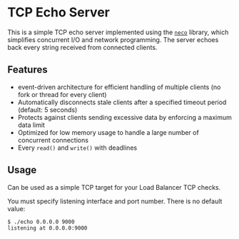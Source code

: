 # TCP Echo Server

This is a simple TCP echo server implemented using the
[`neco`](https://github.com/tidwall/neco.git) library, which simplifies
concurrent I/O and network programming. The server echoes back every string
received from connected clients.

## Features

- event-driven architecture for efficient handling of multiple clients (no fork
  or thread for every client)
- Automatically disconnects stale clients after a specified timeout period
  (default: 5 seconds)
- Protects against clients sending excessive data by enforcing a maximum data
  limit
- Optimized for low memory usage to handle a large number of concurrent
  connections
- Every `read()` and `write()` with deadlines

## Usage

Can be used as a simple TCP target for your Load Balancer TCP checks.

You must specify listening interface and port number. There is no default value:

```
$ ./echo 0.0.0.0 9000
listening at 0.0.0.0:9000
```
